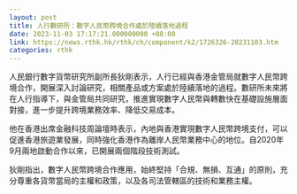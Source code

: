 ```yaml
---
layout: post
title: 人行數研所：數字人民幣跨境合作處於陸續落地過程
date: 2023-11-03 17:17:21.000000000 +08:00
link: https://news.rthk.hk/rthk/ch/component/k2/1726326-20231103.htm
categories: rthk
---
```


人民銀行數字貨幣研究所副所長狄剛表示，人行已經與香港金管局就數字人民幣跨境合作，開展深入討論研究，相關產品或方案處於陸續落地的過程。數研所未來將在人行指導下，與金管局共同研究，推進實現數字人民幣與轉數快在基礎設施層面對接，進一步提升跨境業務效率、降低交易成本。

他在香港出席金融科技周論壇時表示，內地與香港實現數字人民幣跨境支付，可以促進香港旅遊業發展，同時強化香港作為離岸人民幣業務中心的地位。自2020年9月兩地啟動合作以來，已開展兩個階段技術測試。

狄剛指出，數字人民幣跨境合作應用，始終堅持「合規、無損、互通」的原則，充分尊重各貨幣當局的主權和政策，以及各司法管轄區的技術和業務主權。
